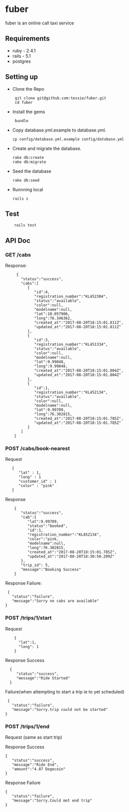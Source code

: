 # fuber
fuber is an online call taxi service


## Requirements
* ruby - 2.4.1
* rails - 5.1
* postgres


## Setting up

* Clone the Repo

       git clone git@github.com:tessie/fuber.git
       cd fuber

 * Install the gems

        bundle

 * Copy database.yml.example to database.yml.

       cp config/database.yml.example config/database.yml

  *  Create and migrate the database.

         rake db:create
         rake db:migrate


  * Seed the database

        rake db:seed

  * Runnning local

        rails s


  ## Test

        rails test


## API Doc

### GET /cabs

Response:


         {
           "status":"success",
           "cabs":[
              {
                 "id":4,
                 "registration_number":"KL452304",
                 "status":"available",
                 "color":null,
                 "modelname":null,
                 "lat":10.057906,
                 "long":76.346362,
                 "created_at":"2017-08-20T18:15:01.811Z",
                 "updated_at":"2017-08-20T18:15:01.811Z"
              },
              {
                 "id":3,
                 "registration_number":"KL451334",
                 "status":"available",
                 "color":null,
                 "modelname":null,
                 "lat":9.99848,
                 "long":9.99848,
                 "created_at":"2017-08-20T18:15:01.804Z",
                 "updated_at":"2017-08-20T18:15:01.804Z"
              },
              {
                 "id":1,
                 "registration_number":"KL452134",
                 "status":"available",
                 "color":null,
                 "modelname":null,
                 "lat":9.99709,
                 "long":76.302815,
                 "created_at":"2017-08-20T18:15:01.785Z",
                 "updated_at":"2017-08-20T18:15:01.785Z"
              }
           ]
        }

### POST /cabs/book-nearest

Request

       {
          "lat" : 1,
          "long" : 1
          "customer_id" : 1
          "color" : "pink"
       }

Response


        {
           "status":"success",
           "cab":{
              "lat":9.99709,
              "status":"booked",
              "id":1,
              "registration_number":"KL452134",
              "color":"pink,
              "modelname":null,
              "long":76.302815,
              "created_at":"2017-08-20T18:15:01.785Z",
              "updated_at":"2017-08-20T18:30:50.209Z"
           },
           "trip_id": 5,
           "message":"Booking Success"
        }

Response Failure:

     {
       "status":"failure",
       "message":"Sorry no cabs are available"
    }


### POST  /trips/1/start

Request

        {
          "lat":1,
          "long": 1
        }

Response Success

      {
         "status":"success",
         "message":"Ride Started"
      }

 Failure(when attempting to start a trip ie to yet scheduled)

     {
       "status":"failure",
       "message":"Sorry.trip could not be started"
    }

### POST  /trips/1/end

Request (same as start trip)

Response Success

    {
       "status":"success",
       "message":"Ride End",
       "amount":"4.87 Dogecoin"
    }

Response Failure

    {
       "status":"failure",
       "message":"Sorry.Could mot end trip"
    }
